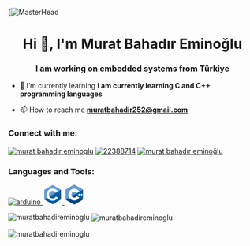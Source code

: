 [![MasterHead](https://pbs.twimg.com/media/F2mgCvIWUAE8CvO?format=jpg&name=900x900)
<h1 align="center">Hi 👋, I'm Murat Bahadır Eminoğlu</h1>
<h3 align="center">I am working on embedded systems from Türkiye</h3>

- 🌱 I’m currently learning **I am currently learning C and C++ programming languages**

- 📫 How to reach me **muratbahadir252@gmail.com**

<h3 align="left">Connect with me:</h3>
<p align="left">
<a href="https://linkedin.com/in/murat bahadır eminoglu" target="blank"><img align="center" src="https://raw.githubusercontent.com/rahuldkjain/github-profile-readme-generator/master/src/images/icons/Social/linked-in-alt.svg" alt="murat bahadır eminoglu" height="30" width="40" /></a>
<a href="https://stackoverflow.com/users/22388714" target="blank"><img align="center" src="https://raw.githubusercontent.com/rahuldkjain/github-profile-readme-generator/master/src/images/icons/Social/stack-overflow.svg" alt="22388714" height="30" width="40" /></a>
<a href="https://www.hackerrank.com/murat bahadır eminoğlu" target="blank"><img align="center" src="https://raw.githubusercontent.com/rahuldkjain/github-profile-readme-generator/master/src/images/icons/Social/hackerrank.svg" alt="murat bahadır eminoğlu" height="30" width="40" /></a>
</p>

<h3 align="left">Languages and Tools:</h3>
<p align="left"> <a href="https://www.arduino.cc/" target="_blank" rel="noreferrer"> <img src="https://cdn.worldvectorlogo.com/logos/arduino-1.svg" alt="arduino" width="40" height="40"/> </a> <a href="https://www.cprogramming.com/" target="_blank" rel="noreferrer"> <img src="https://raw.githubusercontent.com/devicons/devicon/master/icons/c/c-original.svg" alt="c" width="40" height="40"/> </a> <a href="https://www.w3schools.com/cpp/" target="_blank" rel="noreferrer"> <img src="https://raw.githubusercontent.com/devicons/devicon/master/icons/cplusplus/cplusplus-original.svg" alt="cplusplus" width="40" height="40"/> </a> </p>

<p><img align="left" src="https://github-readme-stats.vercel.app/api/top-langs?username=muratbahadireminoglu&show_icons=true&locale=en&layout=compact" alt="muratbahadireminoglu" /></p>

<p>&nbsp;<img align="center" src="https://github-readme-stats.vercel.app/api?username=muratbahadireminoglu&show_icons=true&locale=en" alt="muratbahadireminoglu" /></p>

<p><img align="center" src="https://github-readme-streak-stats.herokuapp.com/?user=muratbahadireminoglu&" alt="muratbahadireminoglu" /></p>
